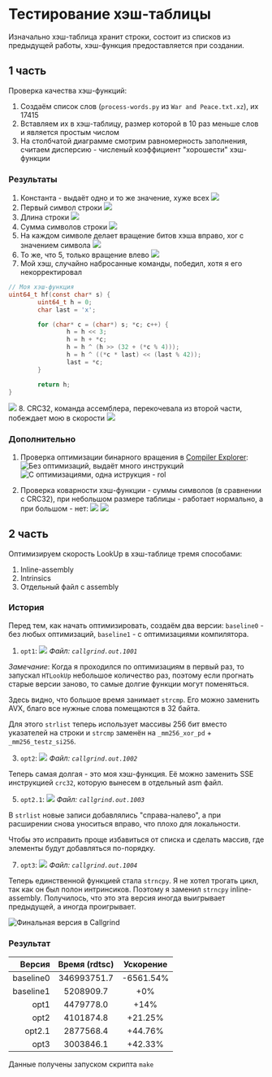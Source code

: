 # Тестирование хэш-таблицы

Изначально хэш-таблица хранит строки, состоит из списков из предыдущей работы, хэш-функция предоставляется при создании.

## 1 часть
Проверка качества хэш-функций:
1. Создаём список слов (`process-words.py` из `War and Peace.txt.xz`), их 17415
2. Вставляем их в хэш-таблицу, размер которой в 10 раз меньше слов и является простым числом
3. На столбчатой диаграмме смотрим равномерность заполнения, считаем дисперсию - численый коэффициент "хорошести" хэш-функции

### Результаты
1. Константа - выдаёт одно и то же значение, хуже всех ![](./1st%20part/pics/F1-1733.png)
2. Первый символ строки ![](./1st%20part/F2-1733.png)
3. Длина строки ![](./1st%20part/F3-1733.png)
4. Сумма символов строки ![](./1st%20part/F4-1733.png)
5. На каждом символе делает вращение битов хэша вправо, xor с значением символа ![](./1st%20part/F5-1733.png)
6. То же, что 5, только вращение влево ![](./1st%20part/F6-1733.png)
7. Мой хэш, случайно набросанные команды, победил, хотя я его некорректировал
```c
// Моя хэш-функция
uint64_t hf(const char* s) {
        uint64_t h = 0;
        char last = 'x';

        for (char* c = (char*) s; *c; c++) {
                h = h << 3;
                h = h + *c;
                h = h ^ (h >> (32 + (*c % 4)));
                h = h ^ ((*c * last) << (last % 42));
                last = *c;
        }

        return h;
}

```
![](./1st%20part/F7-1733.png)
8. CRC32, команда ассемблера, перекочевала из второй части, побеждает мою в скорости ![](./1st%20part/F8-1733.png)


### Дополнительно
1. Проверка оптимизации бинарного вращения в [Compiler Explorer](https://godbolt.org/):
![Без оптимизаций, выдаёт много инструкций](./images/rol-noopt.png)
![С оптимизациями, одна иструкция - rol](./images/rol-opt.png)

3. Проверка коварности хэш-функции - суммы символов (в сравнении с CRC32), при небольшом размере таблицы - работает нормально, а при большом - нет:
![](./1st%20part/pics/F4-179.png)
![](./1st%20part/pics/F8-179.png)

## 2 часть
Оптимизируем скорость LookUp в хэш-таблице тремя способами:
1. Inline-assembly
2. Intrinsics
3. Отдельный файл с assembly

### История
Перед тем, как начать оптимизировать, создаём два версии: `baseline0` - без любых оптимизаций, `baseline1` - с оптимизациями компилятора.

1. `opt1`:
![](./images/callgrind1.png)
_Файл: `callgrind.out.1001`_

_Замечание_: Когда я проходился по оптимизациям в первый раз, то запускал `HTLookUp` небольшое количество раз, поэтому если прогнать старые версии заново, то самые долгие функции могут поменяться.

Здесь видно, что большое время занимает `strcmp`. Его можно заменить AVX, благо все нужные слова помещаются в 32 байта.

Для этого `strlist` теперь использует массивы 256 бит вместо указателей на строки и `strcmp` заменён на `_mm256_xor_pd` + `_mm256_testz_si256`.

3. `opt2`:
![](./images/callgrind2.png)
_Файл: `callgrind.out.1002`_

Теперь самая долгая - это моя хэш-функция. Её можно заменить SSE инструкцией `crc32`, которую вынесем в отдельный asm файл.

5. `opt2.1`:
![](./images/callgrind3.png)
_Файл: `callgrind.out.1003`_

В `strlist` новые записи добавлялись "справа-налево", а при расширении снова уноситься вправо, что плохо для локальности.

Чтобы это исправить проще избавиться от списка и сделать массив, где элементы будут добавляться по-порядку.

7. `opt3`:
![](./images/callgrind4.png)
_Файл: `callgrind.out.1004`_

Теперь единственной функцией стала `strncpy`. Я не хотел трогать цикл, так как он был полон интринсиков. Поэтому я заменил `strncpy` inline-assembly. Получилось, что это эта версия иногда выигрывает предыдущей, а иногда проигрывает.

![Финальная версия в Callgrind](./images/callgrind5.png)

### Результат
| **Версия** | **Время** (rdtsc) | **Ускорение** |
| ----------:|:-----------------:|:-------------:|
| baseline0  | 346993751.7       | -6561.54%     |
| baseline1  | 5208909.7         | +0%           |
| opt1       | 4479778.0         | +14%          |
| opt2       | 4101874.8         | +21.25%       |
| opt2.1     | 2877568.4         | +44.76%       |
| opt3       | 3003846.1         | +42.33%       |

Данные получены запуском скрипта `make`

